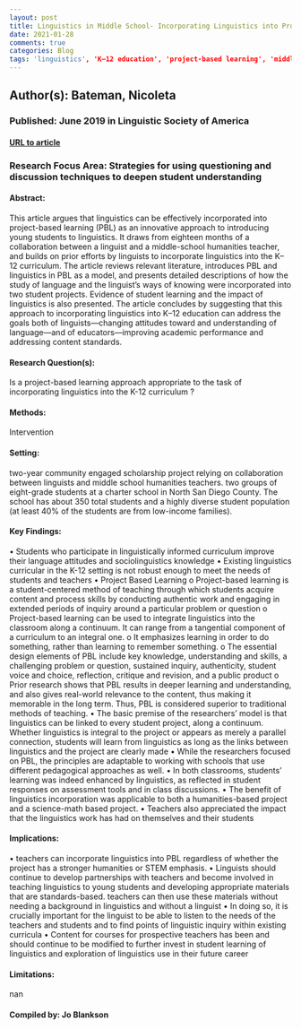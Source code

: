 ```yaml
---
layout: post
title: Linguistics in Middle School- Incorporating Linguistics into Project-Based Learning
date: 2021-01-28
comments: true
categories: Blog
tags: 'linguistics', 'K–12 education', 'project-based learning', 'middle-school linguistics'
---
```


## Author(s): Bateman, Nicoleta

### Published: June 2019 in Linguistic Society of America

#### [URL to article](http://eds.b.ebscohost.com.proxy.uchicago.edu/eds/detail/detail?vid=4&sid=9b4d33d3-4f0b-4dd3-ad00-3e0432c555ef%40pdc-v-sessmgr01&bdata=JnNpdGU9ZWRzLWxpdmUmc2NvcGU9c2l0ZQ%3d%3d#AN=edspmu.S153506651920015X&db=edspmu)

### Research Focus Area: Strategies for using questioning and discussion techniques to deepen student understanding

#### Abstract:
This article argues that linguistics can be effectively incorporated into project-based learning (PBL) as an innovative approach to introducing young students to linguistics. It draws from eighteen months of a collaboration between a linguist and a middle-school humanities teacher, and builds on prior efforts by linguists to incorporate linguistics into the K–12 curriculum. The article reviews relevant literature, introduces PBL and linguistics in PBL as a model, and presents detailed descriptions of how the study of language and the linguist’s ways of knowing were incorporated into two student projects. Evidence of student learning and the impact of linguistics is also presented. The article concludes by suggesting that this approach to incorporating linguistics into K–12 education can address the goals both of linguists—changing attitudes toward and understanding of language—and of educators—improving academic performance and addressing content standards.


#### Research Question(s):
Is a project-based learning approach appropriate to the task of incorporating linguistics into the K-12 curriculum ?


#### Methods:
Intervention


#### Setting:
two-year community engaged scholarship project relying on collaboration between linguists and middle school humanities teachers.  two groups of eight-grade students at a charter school in North San Diego County. The school has about 350 total students and a highly diverse student population (at least 40% of the students are from low-income families). 


#### Key Findings:
• Students who participate in linguistically informed curriculum improve their language attitudes and sociolinguistics knowledge • Existing linguistics curricular in the K-12 setting is not robust enough to meet the needs of students and teachers • Project Based Learning o Project-based learning is a student-centered method of teaching through which students acquire content and process skills by conducting authentic work and engaging in extended periods of inquiry around a particular problem or question o Project-based learning can be used to integrate linguistics into the classroom along a continuum. It can range from a tangential component of a curriculum to an integral one. o It emphasizes learning in order to do something, rather than learning to remember something. o The essential design elements of PBL include key knowledge, understanding and skills, a challenging problem or question, sustained inquiry, authenticity, student voice and choice, reflection, critique and revision, and a public product o Prior research shows that PBL results in deeper learning and understanding, and also gives real-world relevance to the content, thus making it memorable in the long term. Thus, PBL is considered superior to traditional methods of teaching. • The basic premise of the researchers’ model is that linguistics can be linked to every student project, along a continuum. Whether linguistics is integral to the project or appears as merely a parallel connection, students will learn from linguistics as long as the links between linguistics and the project are clearly made • While the researchers focused on PBL, the principles are adaptable to working with schools that use different pedagogical approaches as well. • In both classrooms, students’ learning was indeed enhanced by linguistics, as reflected in student responses on assessment tools and in class discussions. • The benefit of linguistics incorporation was applicable to both a humanities-based project and a science-math based project. • Teachers also appreciated the impact that the linguistics work has had on themselves and their students 


#### Implications:
• teachers can incorporate linguistics into PBL regardless of whether the project has a stronger humanities or STEM emphasis.  • Linguists should continue to develop partnerships with teachers and become involved in teaching linguistics to young students and developing appropriate materials that are standards-based. teachers can then use these materials without needing a background in linguistics and without a linguist • In doing so, it is crucially important for the linguist to be able to listen to the needs of the teachers and students and to find points of linguistic inquiry within existing curricula • Content for courses for prospective teachers has been and should continue to be modified to further invest in student learning of linguistics and exploration of linguistics use in their future career 


#### Limitations:
nan


#### Compiled by: Jo Blankson


